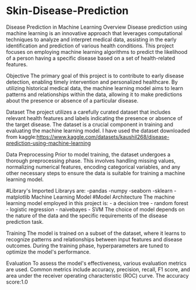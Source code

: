 # Skin-Disease-Prediction
Disease Prediction in Machine Learning
Overview
	Disease prediction using machine learning is an innovative approach that leverages computational techniques to analyze and interpret medical data, assisting in the early identification and prediction of various health conditions. This project focuses on employing machine learning algorithms to predict the likelihood of a person having a specific disease based on a set of health-related features.

Objective
	The primary goal of this project is to contribute to early disease detection, enabling timely intervention and personalized healthcare. By utilizing historical medical data, the machine learning model aims to learn patterns and relationships within the data, allowing it to make predictions about the presence or absence of a particular disease.

Dataset
	The project utilizes a carefully curated dataset that includes relevant health features and labels indicating the presence or absence of the target disease. The dataset is a crucial component in training and evaluating the machine learning model.
	I have used the dataset downloaded from kaggle:https://www.kaggle.com/datasets/kaushil268/disease-prediction-using-machine-learning

Data Preprocessing
	Prior to model training, the dataset undergoes a thorough preprocessing phase. This involves handling missing values, normalizing numerical features, encoding categorical variables, and any other necessary steps to ensure the data is suitable for training a machine learning model.

#Library's
	Imported Librarys are:
		-pandas
		-numpy
		-seaborn
		-sklearn
		-matplotlib
Machine Learning Model
#Model Architecture
	The machine learning model employed in this project is:
		- a decision tree
		- random forest 
		- logistic regression
		- naivebayes
		- SVM
	The choice of model depends on the nature of the data and the specific requirements of the disease prediction task.

Training
	The model is trained on a subset of the dataset, where it learns to recognize patterns and relationships between input features and disease outcomes. During the training phase, hyperparameters are tuned to optimize the model's performance.

Evaluation
	To assess the model's effectiveness, various evaluation metrics are used. Common metrics include accuracy, precision, recall, F1 score, and area under the receiver operating characteristic (ROC) curve. 
	The accuracy score:1.0
	
